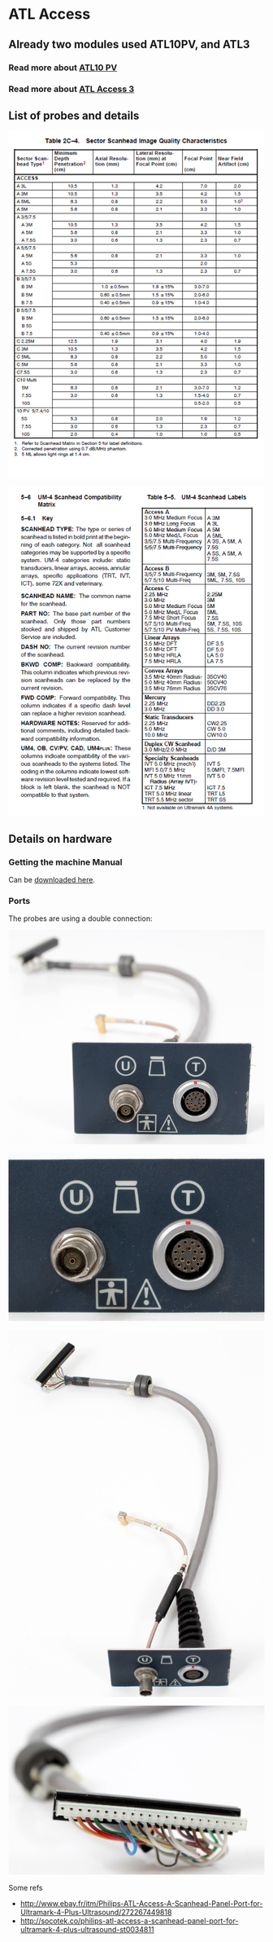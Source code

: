 #  ATL Access 

## Already two modules used ATL10PV, and ATL3

### Read more about [ATL10 PV](/retired/retro10PV)

### Read more about [ATL Access 3](/retroATL3)

## List of probes and details

![](/include/ultramark/UltraMark-ListFull.png.png) 

![](/include/ultramark/UltraMark-ListShort.png) 


## Details on hardware

### Getting the machine Manual

Can be [downloaded here](/include/ultramark/UltraMark_4-Manual.pdf).

### Ports

The probes are using a double connection:

![](/include/ultramark/port1.jpeg) 

![](/include/ultramark/port2.jpeg) 

![](/include/ultramark/port3.jpeg) 

![](/include/ultramark/port4.jpeg) 

Some refs

* http://www.ebay.fr/itm/Philips-ATL-Access-A-Scanhead-Panel-Port-for-Ultramark-4-Plus-Ultrasound/272267449818
* http://socotek.co/philips-atl-access-a-scanhead-panel-port-for-ultramark-4-plus-ultrasound-st0034811


